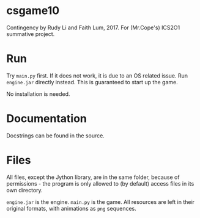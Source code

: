 # csgame10
Contingency by Rudy Li and Faith Lum, 2017. For (Mr.Cope's) ICS2O1 summative project.

Run
=
Try `main.py` first. If it does not work, it is due to an OS related issue. Run `engine.jar` directly instead. This is guaranteed to start up the game.

No installation is needed.

Documentation
=
Docstrings can be found in the source.

Files
=
All files, except the Jython library, are in the same folder, because of permissions - the program is only allowed to (by default) access files in its own directory.

`engine.jar` is the engine. `main.py` is the game. All resources are left in their original formats, with animations as `png` sequences.
